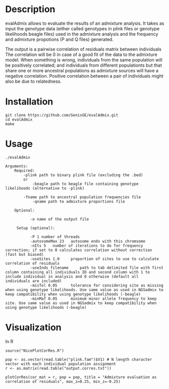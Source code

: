 # Description

evalAdmix allows to evaluate the results of an admixture analysis. It takes as input the genotype data 
(either called genotypes in plink files or genotype likelihoods beagle files) used in the admixture analysis and the frequency  
and admixture propotions (P and Q files) generated.

The output is a pairwise correlation of residuals matrix between individuals The correlation will be 0 in case of a good fit of 
the data to the admixture model. When something is wrong, individuals from the same population will be positively correlated; and 
individuals from different populationts but that share one or more ancestral populations as admixture sources will have a 
negative correlation. Positive correlation between a pair of individuals might also be due to relatedness.

# Installation

```
git clone https://github.com/GenisGE/evalAdmix.git
cd evalAdmix
make
```

# Usage

```
./evalAdmix
```

```
Arguments:
	Required:
		-plink path to binary plink file (excluding the .bed)
		or
	      	-beagle path to beagle file containing genotype likelihoods (alternative to -plink)
		
		-fname path to ancestral population frequencies file
	       	-qname path to admixture proportions file
		
	Optional:       
	
	       -o name of the output file
	       
	 Setup (optional):
	 
	       -P 1 number of threads
	       -autosomeMax 23	 autosome ends with this chromsome
	       -nIts 5	 number of iterations to do for frequency correction; if set to 0 calculates correlation without correction (fast but biased)
	       -useSites 1.0	 proportion of sites to use to calculate correlation of residuals
	       -useInds filename     path to tab delimited file with first column containing all individuals ID and second column with 1 to include individual in analysis and 0 otherwise (default all individuals are included)
	       -misTol 0.05 	 tolerance for considering site as missing when using genotype likelihoods. Use same value as used in NGSadmix to keep compatibility when using genotype likelihoods (-beagle)
	       -minMaf 0.05 	 minimum minor allele frequency to keep site. Use same value as used in NGSadmix to keep compatibility when using genotype likelihoods (-beagle)
```

# Visualization

In R

```
source("NicePlotCorRes.R")

pop <- as.vector(read.table("plink.fam")$V1) # N length character vector with each individual population assignment
r <- as.matrix(read.table("output.corres.txt"))

plotCorRes(cor_mat = r, pop = pop, title = "Admixture evaluation as correlation of residuals", max_z=0.25, min_z=-0.25)

```

